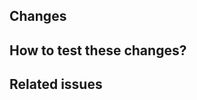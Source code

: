<!-- Thank you for your contribution. -->
<!-- Filling in the sections below will provide us with some context when we are reviewing your pull request. -->

## Changes

<!-- Please leave a short description of the changes you have made in this pull request. -->
<!-- If applicable, this is the place to discuss alternatives you considered and tradeoffs you made. -->

## How to test these changes?

<!-- Describe how you tested the changes in this pull request. -->
<!-- Describe how someone else could reproduce your tests. -->

## Related issues

<!-- Is this PR related to any of the issues at https://github.com/orgs/bugout-dev/projects/3 ? -->
<!-- If this PR resolves any of those issues, add a line in the format "Resolves <link to isssue>". -->

<!-- Thanks again! :) -->
